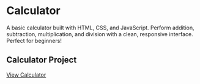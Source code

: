 # Calculator
A basic calculator built with HTML, CSS, and JavaScript. Perform addition, subtraction, multiplication, and division with a clean, responsive interface. Perfect for beginners!

## Calculator Project

<a href="https://helloujjwall.github.io/Calculator" target="_blank">View Calculator</a>

